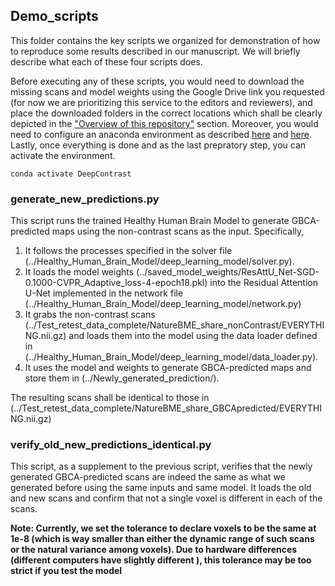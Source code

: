 ## Demo_scripts

This folder contains the key scripts we organized for demonstration of how to reproduce some results described in our manuscript. We will briefly describe what each of these four scripts does.

Before executing any of these scripts, you would need to download the missing scans and model weights using the Google Drive link you requested (for now we are prioritizing this service to the editors and reviewers), and place the downloaded folders in the correct locations which shall be clearly depicted in the ["Overview of this repository"](https://github.com/SAIL-GuoLab/DeepContrast_Demo#overview-of-this-repository) section. Moreover, you would need to configure an anaconda environment as described [here](https://github.com/SAIL-GuoLab/DeepContrast_Demo#preparing-the-anaconda-environment-to-execute-the-code) and [here](https://github.com/SAIL-GuoLab/DeepContrast_Demo/tree/master/Environment_setup). Lastly, once everything is done and as the last prepratory step, you can activate the environment.

```
conda activate DeepContrast
```

### generate_new_predictions.py

This script runs the trained Healthy Human Brain Model to generate GBCA-predicted maps using the non-contrast scans as the input. Specifically,
1. It follows the processes specified in the solver file (../Healthy_Human_Brain_Model/deep_learning_model/solver.py).
2. It loads the model weights (../saved_model_weights/ResAttU_Net-SGD-0.1000-CVPR_Adaptive_loss-4-epoch18.pkl) into the Residual Attention U-Net implemented in the network file (../Healthy_Human_Brain_Model/deep_learning_model/network.py)
3. It grabs the non-contrast scans (../Test_retest_data_complete/NatureBME_share_nonContrast/EVERYTHING.nii.gz) and loads them into the model using the data loader defined in (../Healthy_Human_Brain_Model/deep_learning_model/data_loader.py).
4. It uses the model and weights to generate GBCA-predicted maps and store them in (../Newly_generated_prediction/).

The resulting scans shall be identical to those in (../Test_retest_data_complete/NatureBME_share_GBCApredicted/EVERYTHING.nii.gz)

### verify_old_new_predictions_identical.py

This script, as a supplement to the previous script, verifies that the newly generated GBCA-predicted scans are indeed the same as what we generated before using the same inputs and same model. It loads the old and new scans and confirm that not a single voxel is different in each of the scans.

**Note: Currently, we set the tolerance to declare voxels to be the same at 1e-8 (which is way smaller than either the dynamic range of such scans or the natural variance among voxels). Due to hardware differences (different computers have slightly different ), this tolerance may be too strict if you test the model**
